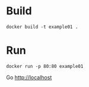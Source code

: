 # Build

```
docker build -t example01 .
```

# Run

```
docker run -p 80:80 example01
```

Go <http://localhost>
